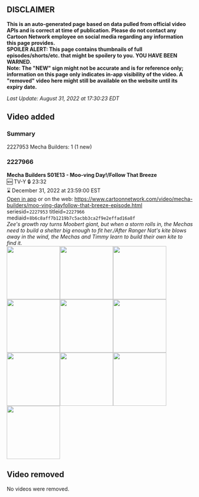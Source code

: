 ## DISCLAIMER
**This is an auto-generated page based on data pulled from official video APIs and is correct at time of publication. Please do not contact any Cartoon Network employee on social media regarding any information this page provides.**  
**SPOILER ALERT: This page contains thumbnails of full episodes/shorts/etc. that might be spoilery to you. YOU HAVE BEEN WARNED.**  
**Note: The "NEW" sign might not be accurate and is for reference only; information on this page only indicates in-app visibility of the video. A "removed" video here might still be available on the website until its expiry date.**  

_Last Update: August 31, 2022 at 17:30:23 EDT_
## Video added
### Summary
2227953 Mecha Builders: 1 (1 new)  
### 2227966
**Mecha Builders S01E13 - Moo-ving Day!/Follow That Breeze**  
🆕 TV-Y 🔒 23:32  
⌛ December 31, 2022 at 23:59:00 EST  
[Open in app](https://cnvideo.sercomkc.org/redirector.html?type=cnapp&seriesid=1000000000093702&titleid=2227966&mediaid=8b6c8aff7b1219b7c5acbb3ca2f9e2effad16a8f) or on the web: https://www.cartoonnetwork.com/video/mecha-builders/moo-ving-dayfollow-that-breeze-episode.html  
seriesid=`2227953` titleid=`2227966` mediaid=`8b6c8aff7b1219b7c5acbb3ca2f9e2effad16a8f`  
_Zee's growth ray turns Moobert giant, but when a storm rolls in, the Mechas need to build a shelter big enough to fit her./After Ranger Nat's kite blows away in the wind, the Mechas and Timmy learn to build their own kite to find it._  
<a href="https://s3.amazonaws.com/cartoonorchestrator/2227966_001_1280x720.jpg"><img src="https://s3.amazonaws.com/cartoonorchestrator/2227966_001_640x360.jpg" height="144px" /></a><a href="https://s3.amazonaws.com/cartoonorchestrator/2227966_002_1280x720.jpg"><img src="https://s3.amazonaws.com/cartoonorchestrator/2227966_002_640x360.jpg" height="144px" /></a><a href="https://s3.amazonaws.com/cartoonorchestrator/2227966_003_1280x720.jpg"><img src="https://s3.amazonaws.com/cartoonorchestrator/2227966_003_640x360.jpg" height="144px" /></a><a href="https://s3.amazonaws.com/cartoonorchestrator/2227966_004_1280x720.jpg"><img src="https://s3.amazonaws.com/cartoonorchestrator/2227966_004_640x360.jpg" height="144px" /></a><a href="https://s3.amazonaws.com/cartoonorchestrator/2227966_005_1280x720.jpg"><img src="https://s3.amazonaws.com/cartoonorchestrator/2227966_005_640x360.jpg" height="144px" /></a><a href="https://s3.amazonaws.com/cartoonorchestrator/2227966_006_1280x720.jpg"><img src="https://s3.amazonaws.com/cartoonorchestrator/2227966_006_640x360.jpg" height="144px" /></a><a href="https://s3.amazonaws.com/cartoonorchestrator/2227966_007_1280x720.jpg"><img src="https://s3.amazonaws.com/cartoonorchestrator/2227966_007_640x360.jpg" height="144px" /></a><a href="https://s3.amazonaws.com/cartoonorchestrator/2227966_008_1280x720.jpg"><img src="https://s3.amazonaws.com/cartoonorchestrator/2227966_008_640x360.jpg" height="144px" /></a><a href="https://s3.amazonaws.com/cartoonorchestrator/2227966_009_1280x720.jpg"><img src="https://s3.amazonaws.com/cartoonorchestrator/2227966_009_640x360.jpg" height="144px" /></a><a href="https://s3.amazonaws.com/cartoonorchestrator/2227966_010_1280x720.jpg"><img src="https://s3.amazonaws.com/cartoonorchestrator/2227966_010_640x360.jpg" height="144px" /></a>
## Video removed
No videos were removed.  
